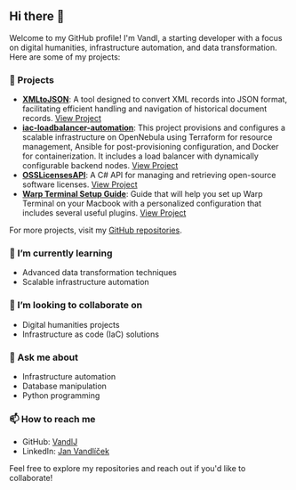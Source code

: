 ## Hi there 🤙

Welcome to my GitHub profile! I'm Vandl, a starting developer with a focus on digital humanities, infrastructure automation, and data transformation. Here are some of my projects:

### 🔭 Projects

- **[XMLtoJSON](https://github.com/VandlJ/XMLtoJSON)**: A tool designed to convert XML records into JSON format, facilitating efficient handling and navigation of historical document records. [View Project](https://github.com/VandlJ/XMLtoJSON)
- **[iac-loadbalancer-automation](https://github.com/VandlJ/iac-loadbalancer-automation)**: This project provisions and configures a scalable infrastructure on OpenNebula using Terraform for resource management, Ansible for post-provisioning configuration, and Docker for containerization. It includes a load balancer with dynamically configurable backend nodes. [View Project](https://github.com/VandlJ/iac-loadbalancer-automation)
- **[OSSLicensesAPI](https://github.com/VandlJ/OSSLicensesAPI)**: A C# API for managing and retrieving open-source software licenses. [View Project](https://github.com/VandlJ/OSSLicensesAPI)
- **[Warp Terminal Setup Guide](https://github.com/VandlJ/WarpSetup)**: Guide that will help you set up Warp Terminal on your Macbook with a personalized configuration that includes several useful plugins. [View Project](https://github.com/VandlJ/WarpSetup)

For more projects, visit my [GitHub repositories](https://github.com/VandlJ?tab=repositories).

### 🌱 I’m currently learning
- Advanced data transformation techniques
- Scalable infrastructure automation

### 👯 I’m looking to collaborate on
- Digital humanities projects
- Infrastructure as code (IaC) solutions

### 💬 Ask me about
- Infrastructure automation
- Database manipulation 
- Python programming

### 📫 How to reach me
- GitHub: [VandlJ](https://github.com/VandlJ)
- LinkedIn: [Jan Vandlíček](https://www.linkedin.com/in/vandl/)

Feel free to explore my repositories and reach out if you'd like to collaborate!
